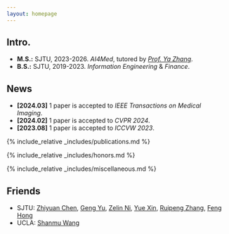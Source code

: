 ```yaml
---
layout: homepage
---
```


## Intro.
- **M.S.:** SJTU, 2023-2026. _AI4Med_, tutored by _[Prof. Ya Zhang](https://annzhanglion.github.io/)_.
- **B.S.:** SJTU, 2019-2023. _Information Engineering_ & _Finance_.

## News

- **[2024.03]** 1 paper is accepted to _IEEE Transactions on Medical Imaging_.
- **[2024.02]** 1 paper is accepted to _CVPR 2024_.
- **[2023.08]** 1 paper is accepted to _ICCVW 2023_.

{% include_relative _includes/publications.md %}

{% include_relative _includes/honors.md %}

{% include_relative _includes/miscellaneous.md %}

## Friends

- SJTU: [Zhiyuan Chen](https://chenzhiyuan-stack1.github.io/), [Geng Yu](https://warriors-30.github.io/), [Zelin Ni](https://scholar.google.com/citations?user=u-LZalUAAAAJ&hl=zh-CN), [Yue Xin](https://yuexin.netlify.app/), [Ruipeng Zhang](https://frankzhangrp.github.io/), [Feng Hong](https://feng-hong.github.io/research/)
- UCLA: [Shanmu Wang](https://web.cs.ucla.edu/~shanmu/)

<script language="Javascript"> var date = new Date(document.lastModified); document.write("Last modified: " + date.toLocaleDateString()); </script>
